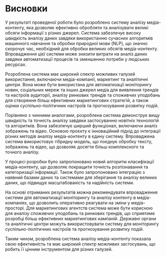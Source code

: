 # Висновки

У результаті проведеної роботи було розроблено систему аналізу медіа-контенту, яка дозволяє ефективно обробляти та аналізувати великі обсяги інформації з різних джерел. Система забезпечує високу швидкість аналізу даних завдяки використанню сучасних алгоритмів машинного навчання та обробки природної мови (NLP), що значно скорочує час, необхідний для обробки великих обсягів медіа-контенту. Впровадження цієї системи може знизити витрати на аналіз даних завдяки автоматизації процесів та зменшенню потреби у людських ресурсах.

Розроблена система має широкий спектр можливих галузей використання, включаючи медіа-компанії, маркетинг та аналітичні центри. Вона може бути використана для автоматизації моніторингу новин, соціальних мереж та інших джерел медіа для виявлення трендів та настроїв аудиторії, аналізу ринкових трендів та споживчих уподобань для створення більш ефективних маркетингових стратегій, а також оцінки суспільно-політичних настроїв та прогнозування розвитку подій.

Порівняно з чинними аналогами, розроблена система демонструє вищу швидкість та точність аналізу завдяки застосуванню новітніх технологій та алгоритмів. Вона забезпечує ширший функціонал, включаючи аналіз зображень та відео. Основою проєкту є інноваційний підхід до інтеграції різних методів аналізу медіа-контенту в єдину систему. Впроваджена система використовує гібридну модель, що поєднує обробку тексту, зображень та відео, що дозволяє досягти більш комплексного та точного аналізу.

У процесі розробки було запропоновано новий алгоритм класифікації медіа-контенту, що дозволяє покращити точність розпізнавання та категоризації інформації. Також було запропоновано інтеграцію з наявний базами даних та системами для зберігання та аналізу великих даних, що підвищує масштабованість та надійність системи.

На основі отриманих результатів можна рекомендувати впровадження системи для автоматизації моніторингу та аналізу контенту в медіа-компаніях, що дозволить оперативно реагувати на зміни у медіа-просторі. Для маркетингових агентств система може бути корисною для аналізу споживчих уподобань та ринкових трендів, що сприятиме розробці більш ефективних маркетингових кампаній. Державні органи та аналітичні центри можуть використовувати систему для моніторингу суспільно-політичних настроїв та прогнозування розвитку подій.

Таким чином, розроблена система аналізу медіа-контенту показала свою ефективність та має широкий спектр можливих застосувань, що робить її цінним інструментом для різних галузей.
